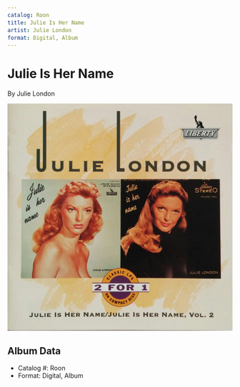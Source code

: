 ```yaml
---
catalog: Roon
title: Julie Is Her Name
artist: Julie London
format: Digital, Album
---
```


# Julie Is Her Name

By Julie London

![](../../assets/albumcovers/Julie_London-Julie_Is_Her_Name.png)

## Album Data

- Catalog #: Roon
- Format: Digital, Album


